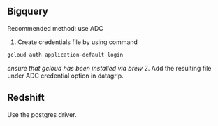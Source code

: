 ## Bigquery
Recommended method: use ADC
1. Create credentials file by using command
```zsh
gcloud auth application-default login
```
_ensure that gcloud has been installed via brew_
2. Add the resulting file under ADC credential option in datagrip.

## Redshift
Use the postgres driver.